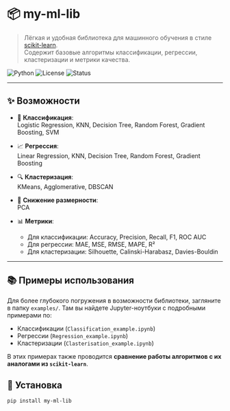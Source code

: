 # 📦 my-ml-lib

> Лёгкая и удобная библиотека для машинного обучения в стиле [scikit-learn](https://scikit-learn.org/).  
> Содержит базовые алгоритмы классификации, регрессии, кластеризации и метрики качества.  

![Python](https://img.shields.io/badge/python-3.8%2B-blue.svg)
![License](https://img.shields.io/badge/license-MIT-green.svg)
![Status](https://img.shields.io/badge/status-beta-orange.svg)

---

## ✨ Возможности

- 🧩 **Классификация**:  
  Logistic Regression, KNN, Decision Tree, Random Forest, Gradient Boosting, SVM  

- 📈 **Регрессия**:  
  Linear Regression, KNN, Decision Tree, Random Forest, Gradient Boosting  

- 🔍 **Кластеризация**:  
  KMeans, Agglomerative, DBSCAN  

- 🔬 **Снижение размерности**:  
  PCA  

- 📊 **Метрики**:  
  - Для классификации: Accuracy, Precision, Recall, F1, ROC AUC  
  - Для регрессии: MAE, MSE, RMSE, MAPE, R²  
  - Для кластеризации: Silhouette, Calinski-Harabasz, Davies-Bouldin  

---

## 📚 Примеры использования

Для более глубокого погружения в возможности библиотеки, загляните в папку `examples/`. Там вы найдете Jupyter-ноутбуки с подробными примерами по:
* Классификации (`Classification_example.ipynb`)
* Регрессии (`Regression_example.ipynb`)
* Кластеризации (`Clasterisation_example.ipynb`)

В этих примерах также проводится **сравнение работы алгоритмов с их аналогами из `scikit-learn`**.

## 🚀 Установка

```bash
pip install my-ml-lib

